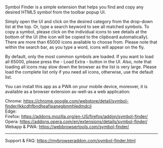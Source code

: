 Symbol Finder is a simple extension that helps you find and copy any desired HTML5 symbol from the toolbar popup UI.

Simply open the UI and click on the desired category from the drop-down list at the top. Or, type a search keyword to see all matched symbols. To copy a symbol, please click on the individual icons to see details at the bottom of the UI (the icon will be copied to the clipboard automatically). There are more than 65000 icons available to choose from. Please note that within the search bar, as you type a word, icons will appear on the fly.

By default, only the most common symbols are loaded. If you want to load all 65000, please press the - Load Extra - button in the UI. Also, note that loading all icons may slow down the browser as the list is very large. Please load the complete list only if you need all icons, otherwise, use the default list.

You can install this app as a PWA on your mobile device, moreover, it is available as a browser extension as-well-as a web application:

Chrome: https://chrome.google.com/webstore/detail/symbol-finder/jkkcdhfbndheafipanegbnmhledmdcjj  
Edge:  
Firefox: https://addons.mozilla.org/en-US/firefox/addon/symbol-finder/  
Opera: https://addons.opera.com/en/extensions/details/symbol-finder/  
Webapp & PWA: https://webbrowsertools.com/symbol-finder/  

----------------------------------------------------------------------

Support & FAQ: https://mybrowseraddon.com/symbol-finder.html
